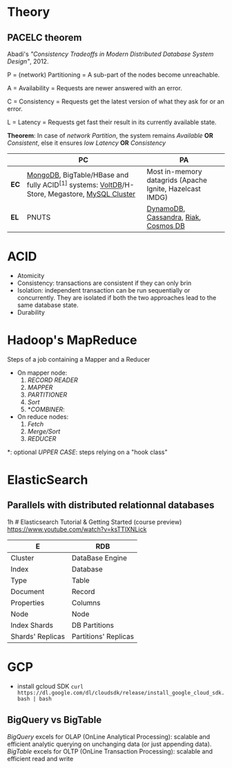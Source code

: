 <!--NOTE HEAD START-->
<link rel="icon" type="image/png" href="./imgs/favicon_db.png" />
<script src="https://cdnjs.cloudflare.com/ajax/libs/mermaid/8.0.0/mermaid.min.js"></script>
<script type="text/x-mathjax-config">MathJax.Hub.Config({tex2jax: {skipTags: ['script', 'noscript','style', 'textarea', 'pre'],inlineMath: [['$','$']]}});</script>
<script src="https://cdn.mathjax.org/mathjax/latest/MathJax.js?config=TeX-AMS-MML_HTMLorMML" type="text/javascript"></script>
<script>document.body.style.background = "#f2f2f2";</script>
<!--NOTE HEAD END-->

# Theory
## PACELC theorem
Abadi's *"Consistency Tradeoffs in Modern Distributed Database System Design"*, 2012.

P = (network) Partitioning = A sub-part of the nodes become unreachable.

A = Availability = Requests are newer answered with an error.

C = Consistency = Requests get the latest version of what they ask for or an error.

L = Latency = Requests get fast their result in its currently available state.

**Theorem**: In case of *network Partition*, the system remains *Available* **OR** *Consistent*, else it ensures *low Latency* **OR** *Consistency*



||PC|PA|
|--|--|--|
|**EC**|[MongoDB](https://en.wikipedia.org/wiki/MongoDB), BigTable/HBase and fully ACID$^{[1]}$ systems: [VoltDB](https://en.wikipedia.org/wiki/VoltDB "VoltDB")/H-Store, Megastore, [MySQL Cluster](https://en.wikipedia.org/wiki/MySQL_Cluster "MySQL Cluster")|Most in-memory datagrids (Apache Ignite, Hazelcast IMDG)|
|**EL**| PNUTS |[DynamoDB](https://en.wikipedia.org/wiki/Amazon_DynamoDB "Amazon DynamoDB"), [Cassandra](https://en.wikipedia.org/wiki/Apache_Cassandra "Apache Cassandra"), [Riak](https://en.wikipedia.org/wiki/Riak "Riak"), [Cosmos DB](https://en.wikipedia.org/wiki/Cosmos_DB "Cosmos DB")|

# ACID
- Atomicity
- Consistency: transactions are consistent if they can only brin
- Isolation: independent transaction can be run sequentially or concurrently. They are isolated if both the two approaches lead to the same database state.
- Durability

# Hadoop's MapReduce

Steps of a job containing a Mapper and a Reducer

- On mapper node:
  1. *RECORD READER*
  2. *MAPPER*
  3. *PARTITIONER*
  4. *Sort*
  5. **COMBINER*: 
- On reduce nodes:
  1. *Fetch*
  2. *Merge/Sort*
  3. *REDUCER*

*: optional
*UPPER CASE*: steps relying on a "hook class"


# ElasticSearch
## Parallels with distributed relationnal databases
1h # Elasticsearch Tutorial & Getting Started (course preview) https://www.youtube.com/watch?v=ksTTlXNLick

|E| RDB |
|--|--|
| Cluster | DataBase Engine |
|Index|Database|
|Type|Table|
|Document|Record|
|Properties|Columns|
|Node|Node|
|Index Shards|DB Partitions|
|Shards' Replicas|Partitions' Replicas|

# GCP
- install gcloud SDK
`curl https://dl.google.com/dl/cloudsdk/release/install_google_cloud_sdk.bash | bash`

## BigQuery vs BigTable
*BigQuery* excels for OLAP (OnLine Analytical Processing): scalable and efficient analytic querying on unchanging data (or just appending data).
*BigTable* excels for OLTP (OnLine Transaction Processing): scalable and efficient read and write



<!--stackedit_data:
eyJoaXN0b3J5IjpbLTY3MTA0ODEyNCwtNTM5ODM2NTM4LC0xOD
U5NTQyMTYzLDE3NDMxNjkwMDQsLTczOTg1MjkzNSwyMDE5MzA0
ODk3LC0xODcxNDU2ODc5LDE3NTI0ODYwNDcsLTYxNDk0NjI1LD
EwMjI1ODE2MDQsMTgzNDUwMDcxMywxNDE2NzQwMjExLDExMTky
ODY3MDYsLTc1NTExMzM1MSwtMTc2MjUzMDQ1NV19
-->